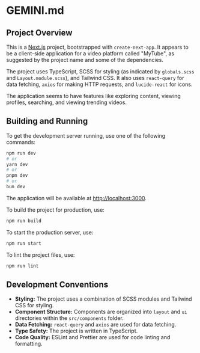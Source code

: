 # GEMINI.md

## Project Overview

This is a [Next.js](https://nextjs.org/) project, bootstrapped with `create-next-app`. It appears to be a client-side application for a video platform called "MyTube", as suggested by the project name and some of the dependencies.

The project uses TypeScript, SCSS for styling (as indicated by `globals.scss` and `Layout.module.scss`), and Tailwind CSS. It also uses `react-query` for data fetching, `axios` for making HTTP requests, and `lucide-react` for icons.

The application seems to have features like exploring content, viewing profiles, searching, and viewing trending videos.

## Building and Running

To get the development server running, use one of the following commands:

```bash
npm run dev
# or
yarn dev
# or
pnpm dev
# or
bun dev
```

The application will be available at [http://localhost:3000](http://localhost:3000).

To build the project for production, use:

```bash
npm run build
```

To start the production server, use:

```bash
npm run start
```

To lint the project files, use:

```bash
npm run lint
```

## Development Conventions

*   **Styling:** The project uses a combination of SCSS modules and Tailwind CSS for styling.
*   **Component Structure:** Components are organized into `layout` and `ui` directories within the `src/components` folder.
*   **Data Fetching:** `react-query` and `axios` are used for data fetching.
*   **Type Safety:** The project is written in TypeScript.
*   **Code Quality:** ESLint and Prettier are used for code linting and formatting.

